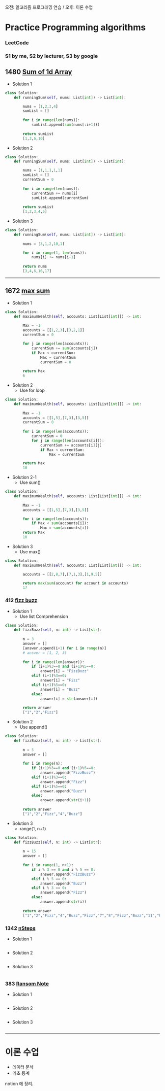 오전: 알고리즘 프로그래밍 연습 / 오후: 이론 수업

# Practice Programming algorithms

### LeetCode
### S1 by me, S2 by lecturer, S3 by google

## 1480 [Sum of 1d Array](https://leetcode.com/problems/running-sum-of-1d-array/)

- Solution 1
  
```python
class Solution:
    def runningSum(self, nums: List[int]) -> List[int]:

        nums = [1,2,3,4]
        sumList = []
        
        for i in range(len(nums)):
            sumList.append(sum(nums[:i+1]))
        
        return sumList    
        [1,3,6,10]
```


- Solution 2
  
```python
class Solution:
    def runningSum(self, nums: List[int]) -> List[int]:

        nums = [1,1,1,1,1]
        sumList = []
        currentSum = 0
        
        for i in range(len(nums)):
            currentSum += nums[i]
            sumList.append(currentSum)
        
        return sumList
        [1,2,3,4,5]
```


- Solution 3
  
```python
class Solution:
    def runningSum(self, nums: List[int]) -> List[int]:
        
        nums = [3,1,2,10,1]

        for i in range(1, len(nums)):
            nums[i] += nums[i-1]
        
        return nums
        [3,4,6,16,17]
```

---

## 1672 [max sum](https://leetcode.com/problems/richest-customer-wealth/)


- Solution 1
  
```python
class Solution:
    def maximumWealth(self, accounts: List[List[int]]) -> int:
        
        Max = -1
        accounts = [[1,2,3],[3,2,1]]
        currentSum = 0

        for j in range(len(accounts)):
            currentSum += sum(accounts[j])
            if Max < currentSum:
                Max = currentSum
                currentSum = 0
                
        return Max
        6
```


- Solution 2 
  - Use for loop
  
```python
class Solution:
    def maximumWealth(self, accounts: List[List[int]]) -> int:
        
        Max = -1
        accounts = [[1,5],[7,3],[3,5]]
        currentSum = 0
        
        for i in range(len(accounts)):
            currentSum = 0
            for j in range(len(accounts[i])):
                currentSum += accounts[i][j]
                if Max < currentSum:
                    Max = currentSum

        return Max
        10
```


- Solution 2-1 
  - Use sum()
  
```python
class Solution:
    def maximumWealth(self, accounts: List[List[int]]) -> int:
        
        Max = -1
        accounts = [[1,5],[7,3],[3,5]]

        for i in range(len(accounts)):
            if Max < sum(accounts[i]):
                Max = sum(accounts[i])
        return Max
        10        
```


- Solution 3 
  - Use max() 
  
```python
class Solution:
    def maximumWealth(self, accounts: List[List[int]]) -> int:

        accounts = [[2,8,7],[7,1,3],[1,9,5]]

        return max(sum(account) for account in accounts)
        17
```


### 412 [fizz buzz](https://leetcode.com/problems/fizz-buzz/)

- Solution 1
  - Use list Comprehension 
  
```python
class Solution:
    def fizzBuzz(self, n: int) -> List[str]:
        
        n = 3
        answer = []
        [answer.append(i+1) for i in range(n)]
        # answer = [1, 2, 3]
        
        for i in range(len(answer)):
            if (i+1)%3==0 and (i+1)%5==0:
                answer[i] = "FizzBuzz"
            elif (i+1)%3==0:
                answer[i] = "Fizz"
            elif (i+1)%5==0:
                answer[i] = "Buzz"
            else:
                answer[i] = str(answer[i])
                
        return answer
        ["1","2","Fizz"]
```


- Solution 2
  - Use append()

```python
class Solution:
    def fizzBuzz(self, n: int) -> List[str]:
        
        n = 5
        answer = []
        
        for i in range(n):
            if (i+1)%3==0 and (i+1)%5==0:
                answer.append("FizzBuzz")
            elif (i+1)%3==0:
                answer.append("Fizz")
            elif (i+1)%5==0:
                answer.append("Buzz")
            else:
                answer.append(str(i+1))
                
        return answer
        ["1","2","Fizz","4","Buzz"]
```


- Solution 3
  - range(1, n+1)

```python
class Solution:
    def fizzBuzz(self, n: int) -> List[str]:
        
        n = 15
        answer = []
        
        for i in range(1, n+1):
            if i % 3 == 0 and i % 5 == 0:
                answer.append("FizzBuzz")
            elif i % 5 == 0:
                answer.append("Buzz")
            elif i % 3 == 0:
                answer.append("Fizz")
            else:
                answer.append(str(i))
                
        return answer
        ["1","2","Fizz","4","Buzz","Fizz","7","8","Fizz","Buzz","11","Fizz","13","14","FizzBuzz"]
```



### 1342 [nSteps](https://leetcode.com/problems/number-of-steps-to-reduce-a-number-to-zero/)

- Solution 1
  
```python

```


- Solution 2

```python

```


- Solution 3

```python

```


### 383 [Ransom Note](https://leetcode.com/problems/ransom-note/)

- Solution 1
  
```python

```


- Solution 2

```python

```


- Solution 3

```python

```


---
# 이론 수업
- 데이터 분석
- 기초 통계

notion 에 정리.